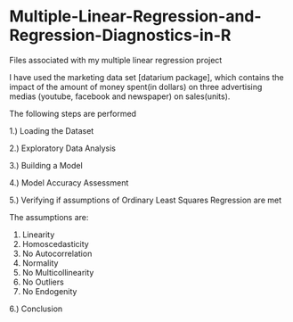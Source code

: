 # Multiple-Linear-Regression-and-Regression-Diagnostics-in-R
Files associated with my multiple linear regression project

I have used the marketing data set [datarium package], which contains the impact of the amount of money spent(in dollars) on three advertising medias (youtube, facebook and newspaper) on sales(units).

The following steps are performed

1.) Loading the Dataset

2.) Exploratory Data Analysis

3.) Building a Model

4.) Model Accuracy Assessment

5.) Verifying if assumptions of Ordinary Least Squares Regression are met

 The assumptions are:
 1. Linearity
 2. Homoscedasticity
 3. No Autocorrelation
 4. Normality
 5. No Multicollinearity
 6. No Outliers
 7. No Endogenity
 
6.) Conclusion 
